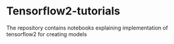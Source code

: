 # Tensorflow2-tutorials
The repository contains notebooks explaining implementation of tensorflow2 for creating models
